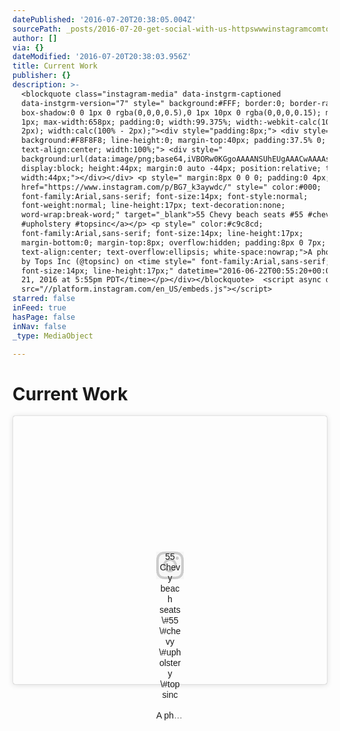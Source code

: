 ```yaml
---
datePublished: '2016-07-20T20:38:05.004Z'
sourcePath: _posts/2016-07-20-get-social-with-us-httpswwwinstagramcomtopsinc.md
author: []
via: {}
dateModified: '2016-07-20T20:38:03.956Z'
title: Current Work
publisher: {}
description: >-
  <blockquote class="instagram-media" data-instgrm-captioned
  data-instgrm-version="7" style=" background:#FFF; border:0; border-radius:3px;
  box-shadow:0 0 1px 0 rgba(0,0,0,0.5),0 1px 10px 0 rgba(0,0,0,0.15); margin:
  1px; max-width:658px; padding:0; width:99.375%; width:-webkit-calc(100% -
  2px); width:calc(100% - 2px);"><div style="padding:8px;"> <div style="
  background:#F8F8F8; line-height:0; margin-top:40px; padding:37.5% 0;
  text-align:center; width:100%;"> <div style="
  background:url(data:image/png;base64,iVBORw0KGgoAAAANSUhEUgAAACwAAAAsCAMAAAApWqozAAAABGdBTUEAALGPC/xhBQAAAAFzUkdCAK7OHOkAAAAMUExURczMzPf399fX1+bm5mzY9AMAAADiSURBVDjLvZXbEsMgCES5/P8/t9FuRVCRmU73JWlzosgSIIZURCjo/ad+EQJJB4Hv8BFt+IDpQoCx1wjOSBFhh2XssxEIYn3ulI/6MNReE07UIWJEv8UEOWDS88LY97kqyTliJKKtuYBbruAyVh5wOHiXmpi5we58Ek028czwyuQdLKPG1Bkb4NnM+VeAnfHqn1k4+GPT6uGQcvu2h2OVuIf/gWUFyy8OWEpdyZSa3aVCqpVoVvzZZ2VTnn2wU8qzVjDDetO90GSy9mVLqtgYSy231MxrY6I2gGqjrTY0L8fxCxfCBbhWrsYYAAAAAElFTkSuQmCC);
  display:block; height:44px; margin:0 auto -44px; position:relative; top:-22px;
  width:44px;"></div></div> <p style=" margin:8px 0 0 0; padding:0 4px;"> <a
  href="https://www.instagram.com/p/BG7_k3aywdc/" style=" color:#000;
  font-family:Arial,sans-serif; font-size:14px; font-style:normal;
  font-weight:normal; line-height:17px; text-decoration:none;
  word-wrap:break-word;" target="_blank">55 Chevy beach seats #55 #chevy
  #upholstery #topsinc</a></p> <p style=" color:#c9c8cd;
  font-family:Arial,sans-serif; font-size:14px; line-height:17px;
  margin-bottom:0; margin-top:8px; overflow:hidden; padding:8px 0 7px;
  text-align:center; text-overflow:ellipsis; white-space:nowrap;">A photo posted
  by Tops Inc (@topsinc) on <time style=" font-family:Arial,sans-serif;
  font-size:14px; line-height:17px;" datetime="2016-06-22T00:55:20+00:00">Jun
  21, 2016 at 5:55pm PDT</time></p></div></blockquote>  <script async defer
  src="//platform.instagram.com/en_US/embeds.js"></script>
starred: false
inFeed: true
hasPage: false
inNav: false
_type: MediaObject

---
```

# Current Work

<blockquote class="instagram-media" data-instgrm-captioned data-instgrm-version="7" style=" background:\#FFF; border:0; border-radius:3px; box-shadow:0 0 1px 0 rgba(0,0,0,0.5),0 1px 10px 0 rgba(0,0,0,0.15); margin: 1px; max-width:658px; padding:0; width:99.375%; width:-webkit-calc(100% - 2px); width:calc(100% - 2px);"\><div style="padding:8px;"\> <div style=" background:\#F8F8F8; line-height:0; margin-top:40px; padding:37.5% 0; text-align:center; width:100%;"\> <div style=" background:url(data:image/png;base64,iVBORw0KGgoAAAANSUhEUgAAACwAAAAsCAMAAAApWqozAAAABGdBTUEAALGPC/xhBQAAAAFzUkdCAK7OHOkAAAAMUExURczMzPf399fX1+bm5mzY9AMAAADiSURBVDjLvZXbEsMgCES5/P8/t9FuRVCRmU73JWlzosgSIIZURCjo/ad+EQJJB4Hv8BFt+IDpQoCx1wjOSBFhh2XssxEIYn3ulI/6MNReE07UIWJEv8UEOWDS88LY97kqyTliJKKtuYBbruAyVh5wOHiXmpi5we58Ek028czwyuQdLKPG1Bkb4NnM+VeAnfHqn1k4+GPT6uGQcvu2h2OVuIf/gWUFyy8OWEpdyZSa3aVCqpVoVvzZZ2VTnn2wU8qzVjDDetO90GSy9mVLqtgYSy231MxrY6I2gGqjrTY0L8fxCxfCBbhWrsYYAAAAAElFTkSuQmCC); display:block; height:44px; margin:0 auto -44px; position:relative; top:-22px; width:44px;"\></div\></div\> <p style=" margin:8px 0 0 0; padding:0 4px;"\> <a href="https://www.instagram.com/p/BG7\_k3aywdc/" style=" color:\#000; font-family:Arial,sans-serif; font-size:14px; font-style:normal; font-weight:normal; line-height:17px; text-decoration:none; word-wrap:break-word;" target="\_blank"\>55 Chevy beach seats \#55 \#chevy \#upholstery \#topsinc</a\></p\> <p style=" color:\#c9c8cd; font-family:Arial,sans-serif; font-size:14px; line-height:17px; margin-bottom:0; margin-top:8px; overflow:hidden; padding:8px 0 7px; text-align:center; text-overflow:ellipsis; white-space:nowrap;"\>A photo posted by Tops Inc (@topsinc) on <time style=" font-family:Arial,sans-serif; font-size:14px; line-height:17px;" datetime="2016-06-22T00:55:20+00:00"\>Jun 21, 2016 at 5:55pm PDT</time\></p\></div\></blockquote\>   
<script async defer src="//platform.instagram.com/en\_US/embeds.js"\></script\>